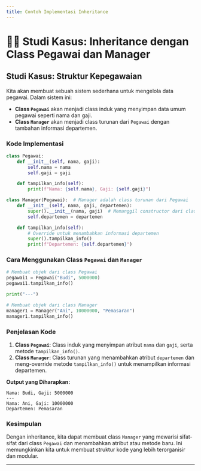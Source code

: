 ```yaml
---
title: Contoh Implementasi Inheritance
---
```


# 👨‍💼 Studi Kasus: Inheritance dengan Class Pegawai dan Manager

## Studi Kasus: Struktur Kepegawaian

Kita akan membuat sebuah sistem sederhana untuk mengelola data pegawai. Dalam sistem ini:

- **Class `Pegawai`** akan menjadi class induk yang menyimpan data umum pegawai seperti nama dan gaji.
- **Class `Manager`** akan menjadi class turunan dari `Pegawai` dengan tambahan informasi departemen.

### Kode Implementasi

```python
class Pegawai:
    def __init__(self, nama, gaji):
        self.nama = nama
        self.gaji = gaji

    def tampilkan_info(self):
        print(f"Nama: {self.nama}, Gaji: {self.gaji}")

class Manager(Pegawai):  # Manager adalah class turunan dari Pegawai
    def __init__(self, nama, gaji, departemen):
        super().__init__(nama, gaji)  # Memanggil constructor dari class induk
        self.departemen = departemen

    def tampilkan_info(self):
        # Override untuk menambahkan informasi departemen
        super().tampilkan_info()
        print(f"Departemen: {self.departemen}")
```

### Cara Menggunakan Class `Pegawai` dan `Manager`

```python
# Membuat objek dari class Pegawai
pegawai1 = Pegawai("Budi", 5000000)
pegawai1.tampilkan_info()

print("---")

# Membuat objek dari class Manager
manager1 = Manager("Ani", 10000000, "Pemasaran")
manager1.tampilkan_info()
```

### Penjelasan Kode

1. **Class `Pegawai`**: Class induk yang menyimpan atribut `nama` dan `gaji`, serta metode `tampilkan_info()`.
2. **Class `Manager`**: Class turunan yang menambahkan atribut `departemen` dan meng-override metode `tampilkan_info()` untuk menampilkan informasi departemen.

**Output yang Diharapkan:**

```
Nama: Budi, Gaji: 5000000
---
Nama: Ani, Gaji: 10000000
Departemen: Pemasaran
```

### Kesimpulan

Dengan inheritance, kita dapat membuat class `Manager` yang mewarisi sifat-sifat dari class `Pegawai` dan menambahkan atribut atau metode baru. Ini memungkinkan kita untuk membuat struktur kode yang lebih terorganisir dan modular.

---
